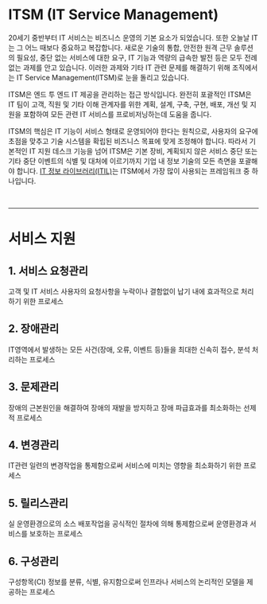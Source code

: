 
# ITSM (IT Service Management)

20세기 중반부터 IT 서비스는 비즈니스 운영의 기본 요소가 되었습니다. 또한 오늘날 IT는 그 어느 때보다 중요하고 복잡합니다. 새로운 기술의 통합, 안전한 원격 근무 솔루션의 필요성, 중단 없는 서비스에 대한 요구, IT 기능과 역량의 급속한 발전 등은 모두 전례 없는 과제를 안고 있습니다. 이러한 과제와 기타 IT 관련 문제를 해결하기 위해 조직에서는 IT Service Management(ITSM)로 눈을 돌리고 있습니다.

ITSM은 엔드 투 엔드 IT 제공을 관리하는 접근 방식입니다. 완전히 포괄적인 ITSM은 IT 팀이 고객, 직원 및 기타 이해 관계자를 위한 계획, 설계, 구축, 구현, 배포, 개선 및 지원을 포함하여 모든 관련 IT 서비스를 프로비저닝하는데 도움을 줍니다.

ITSM의 핵심은 IT 기능이 서비스 형태로 운영되어야 한다는 원칙으로, 사용자의 요구에 초점을 맞추고 기술 시스템을 확립된 비즈니스 목표에 맞게 조정해야 합니다. 따라서 기본적인 IT 지원 데스크 기능을 넘어 ITSM은 기본 장비, 계획되지 않은 서비스 중단 또는 기타 중단 이벤트의 식별 및 대처에 이르기까지 기업 내 정보 기술의 모든 측면을 포괄해야 합니다. [IT 정보 라이브러리(ITIL)](./ITIL.md)는 ITSM에서 가장 많이 사용되는 프레임워크 중 하나입니다.

<br>

---



# 서비스 지원
## 1. 서비스 요청관리
고객 및 IT 서비스 사용자의 요청사항을 누락이나 결함없이 납기 내에 효과적으로 처리하기 위한 프로세스




## 2. 장애관리
IT영역에서 발생하는 모든 사건(장애, 오류, 이벤트 등)들을 최대한 신속히 접수, 분석 처리하는 프로세스



## 3. 문제관리
장애의 근본원인을 해결하여 장애의 재발을 방지하고 장애 파급효과를 최소화하는 선제적 프로세스


## 4. 변경관리
IT관련 일련의 변경작업을 통제함으로써 서비스에 미치는 영향을 최소화하기 위한 프로세스



## 5. 릴리스관리
실 운영환경으로의 소스 배포작업을 공식적인 절차에 의해 통제함으로써 운영환경과 서비스를 보호하는 프로세스


## 6. 구성관리
구성항목(CI) 정보를 분류, 식별, 유지함으로써 인프라나 서비스의 논리적인 모델을 제공하는 프로세스










